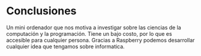 # Conclusiones
Un mini ordenador que nos motiva a investigar sobre las ciencias de la computación y la programación. Tiene un bajo costo, por lo que es accesible para cualquier persona. Gracias a Raspberry podemos desarrollar cualquier idea que tengamos sobre informatica.
